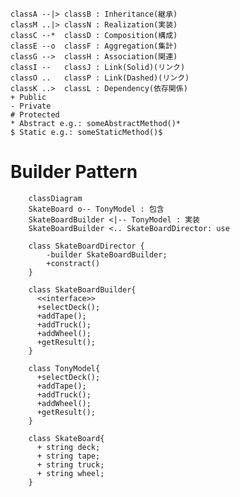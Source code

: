     classA --|> classB : Inheritance(継承)
    classM ..|> classN : Realization(実装)
    classC --*  classD : Composition(構成)
    classE --o  classF : Aggregation(集計)
    classG -->  classH : Association(関連)
    classI --   classJ : Link(Solid)(リンク)
    classO ..   classP : Link(Dashed)(リンク)
    classK ..>  classL : Dependency(依存関係)
    + Public
    - Private
    # Protected
    * Abstract e.g.: someAbstractMethod()*
    $ Static e.g.: someStaticMethod()$

# Builder Pattern


```mermaid
    classDiagram
    SkateBoard o-- TonyModel : 包含 
    SkateBoardBuilder <|-- TonyModel : 実装
    SkateBoardBuilder <.. SkateBoardDirector: use

    class SkateBoardDirector {
        -builder SkateBoardBuilder;
        +constract()
    }

    class SkateBoardBuilder{
      <<interface>>
      +selectDeck();
      +addTape();
      +addTruck();
      +addWheel();
      +getResult();
    }

    class TonyModel{
      +selectDeck();
      +addTape();
      +addTruck();
      +addWheel();
      +getResult();
    }

    class SkateBoard{
      + string deck;
      + string tape;
      + string truck;
      + string wheel;
    }

```


